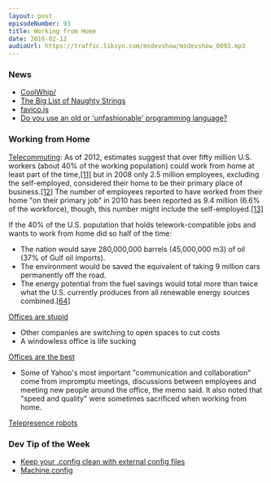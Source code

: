 ```yaml
---
layout: post
episodeNumber: 93
title: Working from Home
date: 2016-02-12
audioUrl: https://traffic.libsyn.com/msdevshow/msdevshow_0093.mp3
---
```


### News

 - [CoolWhip/](http://blog.masterdevs.com/introducing-coolwhip/)
 - [The Big List of Naughty Strings](https://github.com/minimaxir/big-list-of-naughty-strings)
 - [favico.js](http://lab.ejci.net/favico.js/)
 - [Do you use an old or 'unfashionable' programming language?](https://news.ycombinator.com/item?id=11001693)

### Working from Home

[Telecommuting](https://en.wikipedia.org/wiki/Telecommuting): As of 2012, estimates suggest that over fifty million U.S. workers (about 40% of the working population) could work from home at least part of the time,[\[11\]](https://en.wikipedia.org/wiki/Telecommuting#cite_note-11) but in 2008 only 2.5 million employees, excluding the self-employed, considered their home to be their primary place of business.[\[12\]](https://en.wikipedia.org/wiki/Telecommuting#cite_note-12) The number of employees reported to have worked from their home "on their primary job" in 2010 has been reported as 9.4 million (6.6% of the workforce), though, this number might include the self-employed.[\[13\]](https://en.wikipedia.org/wiki/Telecommuting#cite_note-wessel2012-13)

If the 40% of the U.S. population that holds telework-compatible jobs
and wants to work from home did so half of the time:

 - The nation would save 280,000,000 barrels (45,000,000 m3) of oil (37% of Gulf oil imports).
 - The environment would be saved the equivalent of taking 9 million cars permanently off the road.
 - The energy potential from the fuel savings would total more than twice what the U.S. currently produces from all renewable energy sources combined.[\[64\]](https://en.wikipedia.org/wiki/Telecommuting#cite_note-64)

[Offices are stupid](https://open.buffer.com/no-office/)
 
 - Other companies are switching to open spaces to cut costs
 - A windowless office is life sucking

[Offices are the best](http://www.ecommercetimes.com/story/Yahoo-Chief-Mayers-Telecommute-Ban-Stokes-Work-Life-Debate-77399.html)

 - Some of Yahoo's most important "communication and collaboration" come from impromptu meetings, discussions between employees and meeting new people around the office, the memo said. It also noted that "speed and quality" were sometimes sacrificed when working from home.

[Telepresence robots](http://www.hanselman.com/blog/WorkingRemotelyFromHomeTelepresenceAndVideoConferencingOneYearLater.aspx)

### Dev Tip of the Week

 - [Keep your .config clean with external config files](http://blog.andreloker.de/post/2008/06/keep-your-config-clean-with-external-config-files.aspx)
  - [Machine.config](https://msdn.microsoft.com/en-us/library/ff648964.aspx)
